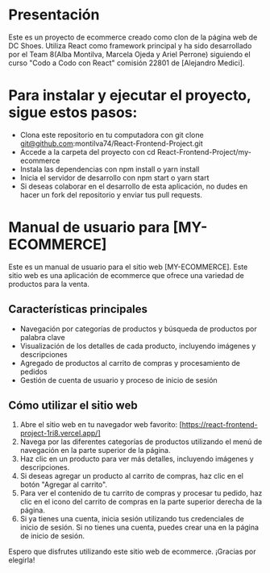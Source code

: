 # Presentación

Este es un proyecto de ecommerce creado como clon de la página web de DC Shoes. Utiliza React como framework principal y ha sido desarrollado por el Team 8(Alba Montilva, Marcela Ojeda y Ariel Perrone) siguiendo el curso "Codo a Codo con React" comisión 22801 de [Alejandro Medici].

# Para instalar y ejecutar el proyecto, sigue estos pasos:

- Clona este repositorio en tu computadora con git clone git@github.com:montilva74/React-Frontend-Project.git
- Accede a la carpeta del proyecto con cd  React-Frontend-Project/my-ecommerce
- Instala las dependencias con npm install o yarn install
- Inicia el servidor de desarrollo con npm start o yarn start
- Si deseas colaborar en el desarrollo de esta aplicación, no dudes en hacer un fork del repositorio y enviar tus pull requests.


# Manual de usuario para [MY-ECOMMERCE]

Este es un manual de usuario para el sitio web [MY-ECOMMERCE]. Este sitio web es una aplicación de ecommerce que ofrece una variedad de productos para la venta.

## Características principales

- Navegación por categorías de productos y búsqueda de productos por palabra clave
- Visualización de los detalles de cada producto, incluyendo imágenes y descripciones
- Agregado de productos al carrito de compras y procesamiento de pedidos
- Gestión de cuenta de usuario y proceso de inicio de sesión

## Cómo utilizar el sitio web

1. Abre el sitio web en tu navegador web favorito: [https://react-frontend-project-1ri8.vercel.app/]
2. Navega por las diferentes categorías de productos utilizando el menú de navegación en la parte superior de la página.
3. Haz clic en un producto para ver más detalles, incluyendo imágenes y descripciones.
4. Si deseas agregar un producto al carrito de compras, haz clic en el botón "Agregar al carrito".
5. Para ver el contenido de tu carrito de compras y procesar tu pedido, haz clic en el icono del carrito de compras en la parte superior derecha de la página.
6. Si ya tienes una cuenta, inicia sesión utilizando tus credenciales de inicio de sesión. Si no tienes una cuenta, puedes crear una en la página de inicio de sesión.

Espero que disfrutes utilizando este sitio web de ecommerce. ¡Gracias por elegirla!
